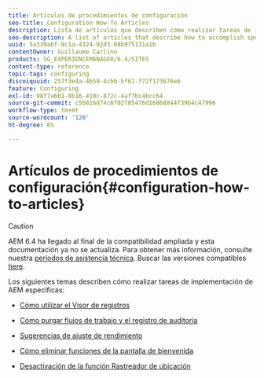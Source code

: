 ```yaml
---
title: Artículos de procedimientos de configuración
seo-title: Configuration How-To Articles
description: Lista de artículos que describen cómo realizar tareas de implementación específicas en AEM.
seo-description: A list of articles that describe how to accomplish specific deployment tasks in AEM.
uuid: 5a339a6f-9c1a-4324-92d3-08b975131a1b
contentOwner: Guillaume Carlino
products: SG_EXPERIENCEMANAGER/6.4/SITES
content-type: reference
topic-tags: configuring
discoiquuid: 257f3e4a-4b59-4cbb-bf61-f72f173676e6
feature: Configuring
exl-id: 98f7a6b1-8b16-410c-872c-4af7bc4bcc64
source-git-commit: c5b816d74c6f02f85476d16868844f39b4c47996
workflow-type: tm+mt
source-wordcount: '120'
ht-degree: 6%

---
```


# Artículos de procedimientos de configuración{#configuration-how-to-articles}

>[!CAUTION]
>
>AEM 6.4 ha llegado al final de la compatibilidad ampliada y esta documentación ya no se actualiza. Para obtener más información, consulte nuestra [períodos de asistencia técnica](https://helpx.adobe.com/es/support/programs/eol-matrix.html). Buscar las versiones compatibles [here](https://experienceleague.adobe.com/docs/).

Los siguientes temas describen cómo realizar tareas de implementación de AEM específicas:

* [Cómo utilizar el Visor de registros](https://helpx.adobe.com/experience-manager/kb/logsviewer.html)
* [Cómo purgar flujos de trabajo y el registro de auditoría](https://helpx.adobe.com/experience-manager/kb/howtopurgewf.html)

* [Sugerencias de ajuste de rendimiento](https://helpx.adobe.com/experience-manager/kb/performance-tuning-tips.html)
* [Cómo eliminar funciones de la pantalla de bienvenida](/help/sites-developing/customizing-the-welcome-console.md)
* [Desactivación de la función Rastreador de ubicación](https://helpx.adobe.com/experience-manager/kb/turn-off-geolocation.html)
